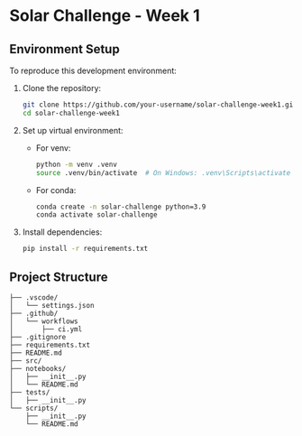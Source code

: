 # Solar Challenge - Week 1

## Environment Setup

To reproduce this development environment:

1. Clone the repository:
   ```bash
   git clone https://github.com/your-username/solar-challenge-week1.git
   cd solar-challenge-week1
   ```

2. Set up virtual environment:
   - For venv:
     ```bash
     python -m venv .venv
     source .venv/bin/activate  # On Windows: .venv\Scripts\activate
     ```
   - For conda:
     ```bash
     conda create -n solar-challenge python=3.9
     conda activate solar-challenge
     ```

3. Install dependencies:
   ```bash
   pip install -r requirements.txt
   ```

## Project Structure

```
├── .vscode/
│   └── settings.json
├── .github/
│   └── workflows
│       ├── ci.yml
├── .gitignore
├── requirements.txt
├── README.md
├── src/
├── notebooks/
│   ├── __init__.py
│   └── README.md
├── tests/
│   ├── __init__.py
└── scripts/
    ├── __init__.py
    └── README.md
```
